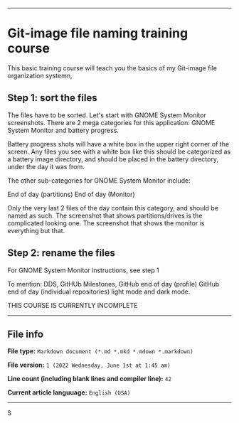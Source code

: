 
***

# Git-image file naming training course

This basic training course will teach you the basics of my Git-image file organization systemn,

## Step 1: sort the files

The files have to be sorted. Let's start with GNOME System Monitor screenshots. There are 2 mega categories for this application: GNOME System Monitor and battery progress.

Battery progress shots will have a white box in the upper right corner of the screen. Any files you see with a white box like this should be categorized as a battery image directory, and should be placed in the battery directory, under the day it was from.

The other sub-categories for GNOME System Monitor include:

End of day (partitions)
End of day (Monitor)

Only the very last 2 files of the day contain this category, and should be named as such. The screenshot that shows partitions/drives is the complicated looking one. The screenshot that shows the monitor is everything but that.

## Step 2: rename the files

For GNOME System Monitor instructions, see step 1

To mention: DDS, GitHUb Milestones, GitHub end of day (profile) GitHub end of day (individual repositories) light mode and dark mode.

THIS COURSE IS CURRENTLY INCOMPLETE

***

## File info

**File type:** `Markdown document (*.md *.mkd *.mdown *.markdown)`

**File version:** `1 (2022 Wednesday, June 1st at 1:45 am)`

**Line count (including blank lines and compiler line):** `42`

**Current article languuage:** `English (USA)`

***
S
